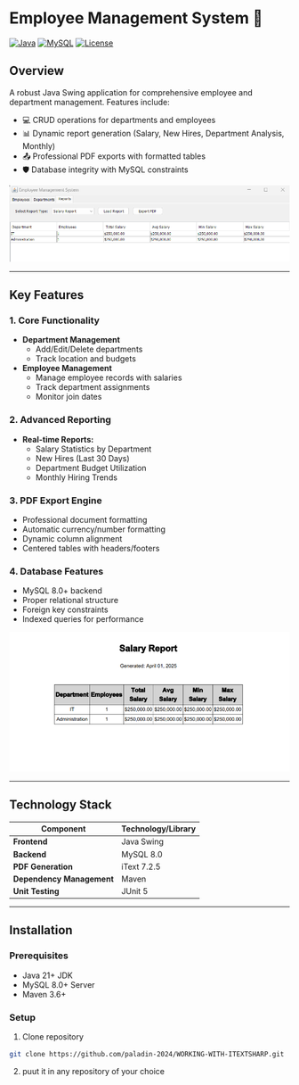 # Employee Management System 🚀

[![Java](https://img.shields.io/badge/Java-17%2B-blue)](https://openjdk.org/)
[![MySQL](https://img.shields.io/badge/MySQL-8.0%2B-orange)](https://www.mysql.com/)
[![License](https://img.shields.io/badge/License-MIT-green)](LICENSE)

## Overview
A robust Java Swing application for comprehensive employee and department management. Features include:

- 💻 CRUD operations for departments and employees
- 📊 Dynamic report generation (Salary, New Hires, Department Analysis, Monthly)
- 📤 Professional PDF exports with formatted tables
- 🛡️ Database integrity with MySQL constraints

![Screenshot](output.png) 

---

## Key Features
### 1. Core Functionality
- **Department Management**
  - Add/Edit/Delete departments
  - Track location and budgets
- **Employee Management**
  - Manage employee records with salaries
  - Track department assignments
  - Monitor join dates

### 2. Advanced Reporting
- **Real-time Reports:**
  - Salary Statistics by Department
  - New Hires (Last 30 Days)
  - Department Budget Utilization
  - Monthly Hiring Trends

### 3. PDF Export Engine
- Professional document formatting
- Automatic currency/number formatting
- Dynamic column alignment
- Centered tables with headers/footers

### 4. Database Features
- MySQL 8.0+ backend
- Proper relational structure
- Foreign key constraints
- Indexed queries for performance

![Screenshot](pdf.png)

---

## Technology Stack
| Component               | Technology/Library           |
|-------------------------|------------------------------|
| **Frontend**            | Java Swing                   |
| **Backend**             | MySQL 8.0                    |
| **PDF Generation**      | iText 7.2.5                  |
| **Dependency Management** | Maven                      |
| **Unit Testing**        | JUnit 5                      |

---

## Installation
### Prerequisites
- Java 21+ JDK
- MySQL 8.0+ Server
- Maven 3.6+

### Setup
1. Clone repository
```bash
git clone https://github.com/paladin-2024/WORKING-WITH-ITEXTSHARP.git
```
2. puut it in any repository of your choice

